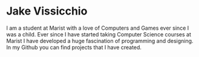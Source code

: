 # Jake Vissicchio
I am a student at Marist with a love of Computers and Games ever since I was a child. 
Ever since I have started taking Computer Science courses at Marist I have developed a huge fascination of programming and designing.
In my Github you can find projects that I have created.
